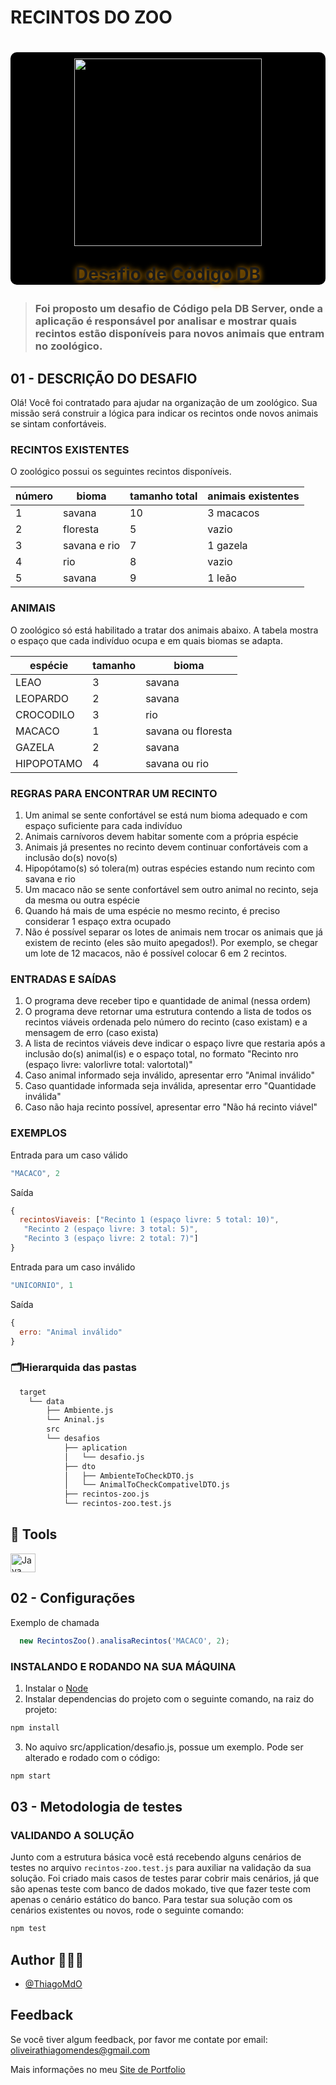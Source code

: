 # RECINTOS DO ZOO

<h1 align="center" style="text-align: center; background-color: #000; border-radius: 10px">  
    <img src = "https://github.com/user-attachments/assets/0e317d85-52fe-42fe-80aa-f3d9ab4897d6" style="margin-top: 10px; height: 300px; width: 300px ">
    <p style="text-shadow : 1px 1px 10px orange">Desafio de Código DB</p>
</h1>

> ### Foi proposto um desafio de Código pela DB Server, onde a aplicação é responsável por analisar e mostrar quais recintos estão disponíveis para novos animais que entram no zoológico.


## 01 - DESCRIÇÃO DO DESAFIO
Olá! Você foi contratado para ajudar na organização de um zoológico.
Sua missão será construir a lógica para indicar os recintos onde novos animais se sintam confortáveis.

### RECINTOS EXISTENTES

 O zoológico possui os seguintes recintos disponíveis.

  | número    | bioma             | tamanho total |  animais existentes |
  |-----------|-------------------|---------------|---------------------|
  | 1         | savana            |   10          |   3 macacos         |
  | 2         | floresta          |    5          |   vazio             |
  | 3         | savana e rio      |    7          |  1 gazela           |
  | 4         | rio               |    8          |   vazio             |
  | 5         | savana            |    9          |  1 leão             |

### ANIMAIS

 O zoológico só está habilitado a tratar dos animais abaixo.
 A tabela mostra o espaço que cada indivíduo ocupa e em quais biomas se adapta.

  | espécie    | tamanho | bioma                |
  |------------|---------|----------------------|
  | LEAO       |   3     |  savana              |
  | LEOPARDO   |   2     |  savana              |
  | CROCODILO  |   3     |  rio                 |
  | MACACO     |   1     |  savana ou floresta  |
  | GAZELA     |   2     |  savana              |
  | HIPOPOTAMO |   4     |  savana ou rio       |

### REGRAS PARA ENCONTRAR UM RECINTO

1) Um animal se sente confortável se está num bioma adequado e com espaço suficiente para cada indivíduo
2) Animais carnívoros devem habitar somente com a própria espécie
3) Animais já presentes no recinto devem continuar confortáveis com a inclusão do(s) novo(s)
4) Hipopótamo(s) só tolera(m) outras espécies estando num recinto com savana e rio
5) Um macaco não se sente confortável sem outro animal no recinto, seja da mesma ou outra espécie
6) Quando há mais de uma espécie no mesmo recinto, é preciso considerar 1 espaço extra ocupado
7) Não é possível separar os lotes de animais nem trocar os animais que já existem de recinto (eles são muito apegados!).
Por exemplo, se chegar um lote de 12 macacos, não é possível colocar 6 em 2 recintos.

### ENTRADAS E SAÍDAS

1) O programa deve receber tipo e quantidade de animal (nessa ordem)
2) O programa deve retornar uma estrutura contendo a lista de todos os recintos viáveis ordenada pelo número do recinto (caso existam) e a mensagem de erro (caso exista)
3) A lista de recintos viáveis deve indicar o espaço livre que restaria após a inclusão do(s) animal(is) e o espaço total, no formato "Recinto nro (espaço livre: valorlivre total: valortotal)"
4) Caso animal informado seja inválido, apresentar erro "Animal inválido"
5) Caso quantidade informada seja inválida, apresentar erro "Quantidade inválida"
6) Caso não haja recinto possível, apresentar erro "Não há recinto viável"

### EXEMPLOS

Entrada para um caso válido
```js
"MACACO", 2
```
Saída
```js
{
  recintosViaveis: ["Recinto 1 (espaço livre: 5 total: 10)", 
   "Recinto 2 (espaço livre: 3 total: 5)", 
   "Recinto 3 (espaço livre: 2 total: 7)"]
}
```

Entrada para um caso inválido
```js
"UNICORNIO", 1
```
Saída
```js
{
  erro: "Animal inválido"
}
```
### 🗂️Hierarquida das pastas

```bash
  target
    └── data
        ├── Ambiente.js
        └── Aninal.js
        src
        └── desafios
            ├── aplication
            │   └── desafio.js
            ├── dto
            │   ├── AmbienteToCheckDTO.js
            │   └── AnimalToCheckCompativelDTO.js
            ├── recintos-zoo.js
            └── recintos-zoo.test.js
```

## 🔨 Tools 
<div display="inline">
    <img align="center" alt="Java" height="30" width="40" src="https://cdn.jsdelivr.net/gh/devicons/devicon/icons/javascript/javascript-original.svg" />

## 02 - Configurações

Exemplo de chamada
```js
  new RecintosZoo().analisaRecintos('MACACO', 2);
```

### INSTALANDO E RODANDO NA SUA MÁQUINA
1. Instalar o [Node](https://nodejs.org/en/)
2. Instalar dependencias do projeto com o seguinte comando, na raiz do projeto:
```bash
npm install
```
3. No aquivo src/application/desafio.js, possue um exemplo. Pode ser alterado e rodado com o código:
``` bash
npm start
```


## 03 - Metodologia de testes

### VALIDANDO A SOLUÇÃO
Junto com a estrutura básica você está recebendo alguns cenários de testes no arquivo `recintos-zoo.test.js` para auxiliar na validação da sua solução. Foi criado mais casos de testes parar cobrir mais cenários, já que são apenas teste com banco de dados mokado, tive que fazer teste com apenas o cenário estático do banco. 
Para testar sua solução com os cenários existentes ou novos, rode o seguinte comando:
```bash
npm test
```

## Author 🧑🏼‍🎨

- [@ThiagoMdO](https://github.com/ThiagoMdO)
## Feedback

Se você tiver algum feedback, por favor me contate por email: oliveirathiagomendes@gmail.com


Mais informações no meu [Site de Portfolio](https://thiagomdo.github.io/Site_Portfolio/)
